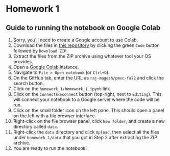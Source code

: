 # Homework 1

## Guide to running the notebook on Google Colab

1. Sorry, you'll need to create a Google account to use Colab.
2. Download the files in [this repository](https://github.com/raj-magesh/pmvc-fa22) by clicking the green `Code` button followed by `Download ZIP`.
3. Extract the files from the ZIP archive using whatever tool your OS provides.
4. Open a [Google Colab](https://colab.research.google.com/) instance.
5. Navigate to `File > Open notebook` (or `Ctrl+O`).
6. On the GitHub tab, enter the URL as `raj-magesh/pmvc-fa22` and click the search button.
7. Click on the `homework_1/homework_1.ipynb` link.
8. Click on the `Connect`/`Reconnect` button (top-right, next to `Editing`). This will connect your notebook to a Google server where the code will be run.
9. Click on the small folder icon on the left pane. This should open a panel on the left with a file browser interface.
10. Right-click on the file browser panel, click `New folder`, and create a new directory called `data`.
11. Right-click the `data` directory and click `Upload`, then select all the files under `homework_1/data` that you got in Step 2 after extracting the ZIP archive.
12. You are ready to run the notebook!
